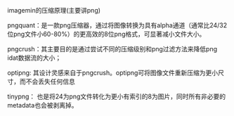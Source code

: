 imagemin的压缩原理(主要讲png)

pngquant：是一款png压缩器，通过将图像转换为具有alpha通道（通常比24/32位png文件小60-80%）的更高效的8位png格式，可显著减小文件大小。

pngcrush：其主要目的是通过尝试不同的压缩级别和png过滤方法来降低png idat数据流的大小；

optipng: 其设计灵感来自于pngcrush。optipng可将图像文件重新压缩为更小尺寸，而不会丢失任何信息

tinypng： 也是将24为png文件转化为更小有索引的8为图片，同时所有非必要的metadata也会被剥离掉。